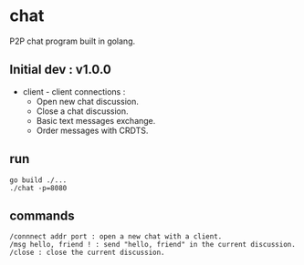 # chat 
P2P chat program built in golang.

## Initial dev : v1.0.0

- client - client connections :
  - Open new chat discussion.
  - Close a chat discussion.
  - Basic text messages exchange.
  - Order messages with CRDTS.

## run 

```
go build ./...
./chat -p=8080
```

## commands

```
/connnect addr port : open a new chat with a client.
/msg hello, friend ! : send "hello, friend" in the current discussion.
/close : close the current discussion.
```


